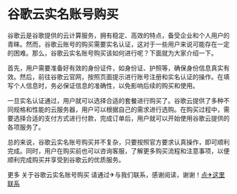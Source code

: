 # 谷歌云实名账号购买

谷歌云是谷歌提供的云计算服务，拥有稳定、高效的特点，备受企业和个人用户的青睐。然而，谷歌云账号的购买需要实名认证，这对于一些用户来说可能存在一定的困难。那么，谷歌云实名账号购买该如何进行呢？下面就为大家介绍一下。

首先，用户需要准备好有效的身份证件，如身份证、护照等，确保身份信息真实有效。然后，前往谷歌云官网，按照页面提示进行账号注册和实名认证的操作。在填写个人信息时，务必保证信息的准确性，以免影响后续的购买和使用。

一旦实名认证通过，用户就可以选择合适的套餐进行购买了。谷歌云提供了多种不同规格和性能的云服务器，用户可以根据自己的需求进行选购。在购买过程中，需要选择合适的支付方式进行付款，完成订单后，用户就可以开始使用谷歌云提供的各项服务了。

总的来说，谷歌云实名账号购买并不复杂，只要按照官方要求认真操作，即可顺利完成。同时，用户在购买前也可以咨询客服，了解更多购买流程和注意事项，以便顺利完成购买并享受到谷歌云的优质服务。

更多 关于谷歌云实名账号购买 请通过✈与我们联系，感谢阅读，谢谢！[点✈这里联系](https://abc.k02.cc)